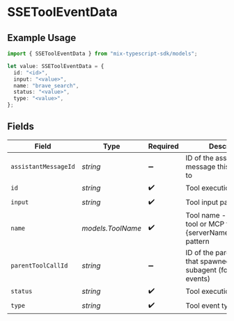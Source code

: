 # SSEToolEventData

## Example Usage

```typescript
import { SSEToolEventData } from "mix-typescript-sdk/models";

let value: SSEToolEventData = {
  id: "<id>",
  input: "<value>",
  name: "brave_search",
  status: "<value>",
  type: "<value>",
};
```

## Fields

| Field                                                                                | Type                                                                                 | Required                                                                             | Description                                                                          |
| ------------------------------------------------------------------------------------ | ------------------------------------------------------------------------------------ | ------------------------------------------------------------------------------------ | ------------------------------------------------------------------------------------ |
| `assistantMessageId`                                                                 | *string*                                                                             | :heavy_minus_sign:                                                                   | ID of the assistant message this tool belongs to                                     |
| `id`                                                                                 | *string*                                                                             | :heavy_check_mark:                                                                   | Tool execution identifier                                                            |
| `input`                                                                              | *string*                                                                             | :heavy_check_mark:                                                                   | Tool input parameters                                                                |
| `name`                                                                               | *models.ToolName*                                                                    | :heavy_check_mark:                                                                   | Tool name - either a core tool or MCP tool following {serverName}_{toolName} pattern |
| `parentToolCallId`                                                                   | *string*                                                                             | :heavy_minus_sign:                                                                   | ID of the parent tool call that spawned this subagent (for nested events)            |
| `status`                                                                             | *string*                                                                             | :heavy_check_mark:                                                                   | Tool execution status                                                                |
| `type`                                                                               | *string*                                                                             | :heavy_check_mark:                                                                   | Tool event type                                                                      |
